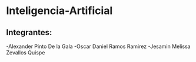 # Inteligencia-Artificial
## Integrantes:
-Alexander Pinto De la Gala
-Oscar Daniel Ramos Ramirez
-Jesamin Melissa Zevallos Quispe
